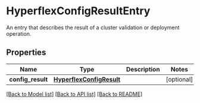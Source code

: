 # HyperflexConfigResultEntry

An entry that describes the result of a cluster validation or deployment operation. 
## Properties
Name | Type | Description | Notes
------------ | ------------- | ------------- | -------------
**config_result** | [**HyperflexConfigResult**](.md) |  | [optional] 

[[Back to Model list]](../README.md#documentation-for-models) [[Back to API list]](../README.md#documentation-for-api-endpoints) [[Back to README]](../README.md)


